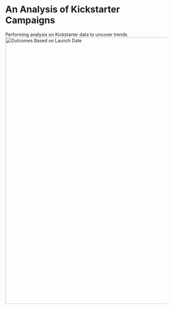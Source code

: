 # An Analysis of Kickstarter Campaigns
Performing analysis on Kickstarter data to uncover trends
<img width="834" alt="Outcomes Based on Launch Date" src="https://user-images.githubusercontent.com/46324081/141666958-48637a76-c667-46ca-b093-2efe28ecace7.png">
